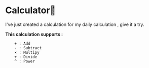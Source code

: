 # Calculator🧮

I've just created a calculation for my daily calculation , give it a try.

<b>This calculation supports : </b>
```
    + : Add
    - : Subtract
    × : Multipy
    ÷ : Divide
    ^ : Power
```
